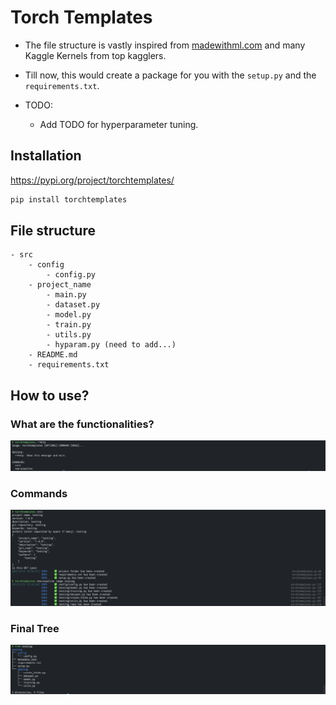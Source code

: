 # Torch Templates

- The file structure is vastly inspired from [madewithml.com](https://madewithml.com/) and many Kaggle Kernels from top kagglers.

- Till now, this would create a package for you with the `setup.py` and the `requirements.txt`.
- TODO:
    - Add TODO for hyperparameter tuning.
    
## Installation
https://pypi.org/project/torchtemplates/
```bash
pip install torchtemplates
```

## File structure
```
- src
    - config
        - config.py
    - project_name
        - main.py
        - dataset.py
        - model.py
        - train.py
        - utils.py
        - hyparam.py (need to add...)
    - README.md
    - requirements.txt
```

## How to use?

### What are the functionalities?
![help](./images/help.png)

### Commands
![commands](./images/commands.png)

### Final Tree
![tree](./images/tree.png)
